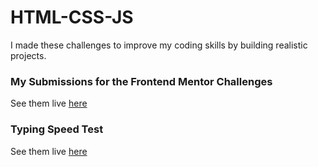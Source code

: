 # HTML-CSS-JS
I made these challenges to improve my coding skills by building realistic projects.

### My Submissions for the Frontend Mentor Challenges
See them live [here](https://frontend-mentor-challenges0.netlify.app/)

### Typing Speed Test
See them live [here](https://typing-speed-test0.netlify.app/)
